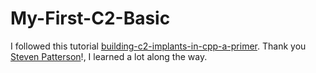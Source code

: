 # My-First-C2-Basic

I followed this tutorial [building-c2-implants-in-cpp-a-primer](https://shogunlab.gitbook.io/building-c2-implants-in-cpp-a-primer/). Thank you [Steven Patterson](@shogun_lab)!, I learned a lot along the way.
